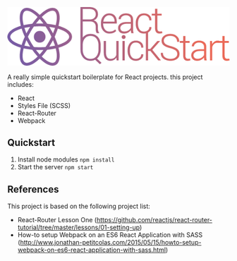 ![React Quickstart logo](https://raw.githubusercontent.com/nosoycesaros/react-quickstart/master/assets/images/logo.png)

A really simple quickstart boilerplate for React projects. this project includes:
* React
* Styles File (SCSS)
* React-Router
* Webpack

## Quickstart
1. Install node modules `npm install`
2. Start the server `npm start`

## References
This project is based on the following project list:
* React-Router Lesson One (https://github.com/reactjs/react-router-tutorial/tree/master/lessons/01-setting-up)
* How-to setup Webpack on an ES6 React Application with SASS (http://www.jonathan-petitcolas.com/2015/05/15/howto-setup-webpack-on-es6-react-application-with-sass.html)
